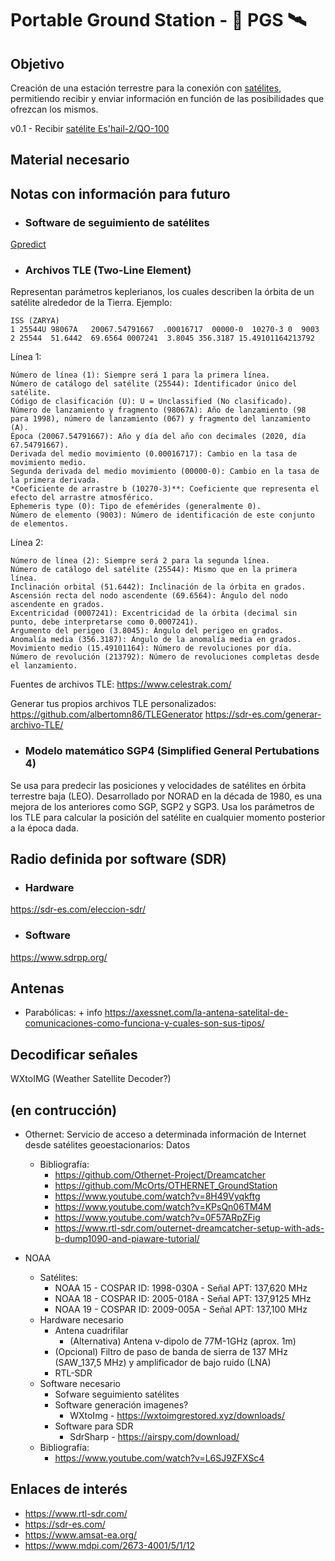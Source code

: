 # Portable Ground Station - 📡 PGS 🛰️

## Objetivo

Creación de una estación terrestre para la conexión con [satélites](https://www.amsat-ea.org/sat%C3%A9lites-activos/), permitiendo recibir y enviar información en función de las posibilidades que ofrezcan los mismos.

v0.1 - Recibir [satélite Es'hail-2/QO-100](https://amsat-dl.org/en/eshail-2-amsat-phase-4-a/) 

## Material necesario

## Notas con información para futuro
* ### Software de seguimiento de satélites
[Gpredict](https://oz9aec.dk/gpredict/)

* ### Archivos TLE (Two-Line Element)
Representan parámetros keplerianos, los cuales describen la órbita de un satélite alrededor de la Tierra.
Ejemplo:
```
ISS (ZARYA)
1 25544U 98067A   20067.54791667  .00016717  00000-0  10270-3 0  9003
2 25544  51.6442  69.6564 0007241  3.8045 356.3187 15.49101164213792
```
Línea 1:

    Número de línea (1): Siempre será 1 para la primera línea.
    Número de catálogo del satélite (25544): Identificador único del satélite.
    Código de clasificación (U): U = Unclassified (No clasificado).
    Número de lanzamiento y fragmento (98067A): Año de lanzamiento (98 para 1998), número de lanzamiento (067) y fragmento del lanzamiento (A).
    Época (20067.54791667): Año y día del año con decimales (2020, día 67.54791667).
    Derivada del medio movimiento (0.00016717): Cambio en la tasa de movimiento medio.
    Segunda derivada del medio movimiento (00000-0): Cambio en la tasa de la primera derivada.
    *Coeficiente de arrastre b (10270-3)**: Coeficiente que representa el efecto del arrastre atmosférico.
    Ephemeris type (0): Tipo de efemérides (generalmente 0).
    Número de elemento (9003): Número de identificación de este conjunto de elementos.

Línea 2:

    Número de línea (2): Siempre será 2 para la segunda línea.
    Número de catálogo del satélite (25544): Mismo que en la primera línea.
    Inclinación orbital (51.6442): Inclinación de la órbita en grados.
    Ascensión recta del nodo ascendente (69.6564): Ángulo del nodo ascendente en grados.
    Excentricidad (0007241): Excentricidad de la órbita (decimal sin punto, debe interpretarse como 0.0007241).
    Argumento del perigeo (3.8045): Ángulo del perigeo en grados.
    Anomalía media (356.3187): Ángulo de la anomalía media en grados.
    Movimiento medio (15.49101164): Número de revoluciones por día.
    Número de revolución (213792): Número de revoluciones completas desde el lanzamiento.

Fuentes de archivos TLE:
https://www.celestrak.com/

Generar tus propios archivos TLE personalizados:
https://github.com/albertomn86/TLEGenerator
https://sdr-es.com/generar-archivo-TLE/

* ### Modelo matemático SGP4 (Simplified General Pertubations 4)
Se usa para predecir las posiciones y velocidades de satélites en órbita terrestre baja (LEO). Desarrollado por NORAD en la década de 1980, es una mejora de los anteriores como SGP, SGP2 y SGP3. Usa los parámetros de los TLE para calcular la posición del satélite en cualquier momento posterior a la época dada.

## Radio definida por software (SDR)

* ### Hardware
https://sdr-es.com/eleccion-sdr/
* ### Software
https://www.sdrpp.org/

## Antenas

* Parabólicas: + info https://axessnet.com/la-antena-satelital-de-comunicaciones-como-funciona-y-cuales-son-sus-tipos/

## Decodificar señales
WXtoIMG (Weather Satellite Decoder?)

## (en contrucción)
* Othernet: Servicio de acceso a determinada información de Internet desde satélites geoestacionarios: Datos 
  * Bibliografía:
    * https://github.com/Othernet-Project/Dreamcatcher
    * https://github.com/McOrts/OTHERNET_GroundStation
    * https://www.youtube.com/watch?v=8H49Vyqkftg
    * https://www.youtube.com/watch?v=KPsQn06TM4M
    * https://www.youtube.com/watch?v=0F57ARpZFig
    * https://www.rtl-sdr.com/outernet-dreamcatcher-setup-with-ads-b-dump1090-and-piaware-tutorial/

* NOAA
  * Satélites:
    * NOAA 15 - COSPAR ID: 1998-030A - Señal APT: 137,620 MHz
    * NOAA 18 - COSPAR ID: 2005-018A - Señal APT: 137,9125 MHz
    * NOAA 19 - COSPAR ID: 2009-005A - Señal APT: 137,100 MHz
  * Hardware necesario
    * Antena cuadrifilar
      * (Alternativa) Antena v-dipolo de 77M-1GHz (aprox. 1m)
    * (Opcional) Filtro de paso de banda de sierra de 137 MHz (SAW_137,5 MHz) y amplificador de bajo ruido (LNA)
    * RTL-SDR
  * Software necesario
    * Sofware seguimiento satélites
    * Software generación imagenes?
      * WXtoImg - https://wxtoimgrestored.xyz/downloads/ 
    * Software para SDR
      * SdrSharp - https://airspy.com/download/ 
  * Bibliografía:
    * https://www.youtube.com/watch?v=L6SJ9ZFXSc4

## Enlaces de interés
* https://www.rtl-sdr.com/
* https://sdr-es.com/
* https://www.amsat-ea.org/
* https://www.mdpi.com/2673-4001/5/1/12
